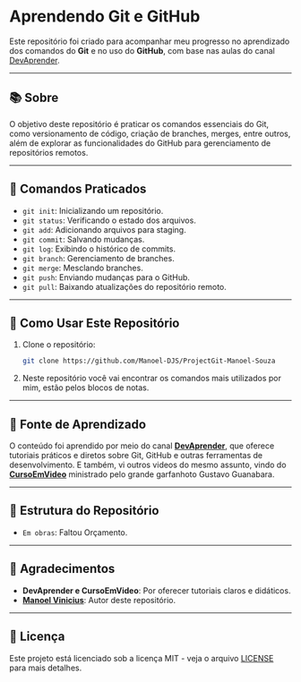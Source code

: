 # Aprendendo Git e GitHub
Este repositório foi criado para acompanhar meu progresso no aprendizado dos comandos do **Git** e no uso do **GitHub**, com base nas aulas do canal [DevAprender](https://www.youtube.com/@DevAprender).

---

## 📚 Sobre
O objetivo deste repositório é praticar os comandos essenciais do Git, como versionamento de código, criação de branches, merges, entre outros, além de explorar as funcionalidades do GitHub para gerenciamento de repositórios remotos.

---

## 🔧 Comandos Praticados
- `git init`: Inicializando um repositório.
- `git status`: Verificando o estado dos arquivos.
- `git add`: Adicionando arquivos para staging.
- `git commit`: Salvando mudanças.
- `git log`: Exibindo o histórico de commits.
- `git branch`: Gerenciamento de branches.
- `git merge`: Mesclando branches.
- `git push`: Enviando mudanças para o GitHub.
- `git pull`: Baixando atualizações do repositório remoto.

---

## 🚀 Como Usar Este Repositório
1. Clone o repositório:
    ```bash
    git clone https://github.com/Manoel-DJS/ProjectGit-Manoel-Souza
    ```
2. Neste repositório você vai encontrar os comandos mais utilizados por mim, estão pelos blocos de notas.

---

## 🎥 Fonte de Aprendizado
O conteúdo foi aprendido por meio do canal **[DevAprender](https://www.youtube.com/@DevAprender)**, que oferece tutoriais práticos e diretos sobre Git, GitHub e outras ferramentas de desenvolvimento.
E também, vi outros videos do mesmo assunto, vindo do **[CursoEmVideo](https://www.youtube.com/c/CursoemV%C3%ADdeo)** ministrado pelo grande garfanhoto Gustavo Guanabara.


---

## 📂 Estrutura do Repositório
- `Em obras`: Faltou Orçamento.

---

## 🤝 Agradecimentos
- **DevAprender e CursoEmVideo**: Por oferecer tutoriais claros e didáticos.
- **[Manoel Vinicius](https://github.com/Manoel-DJS)**: Autor deste repositório.

---

## 📝 Licença
Este projeto está licenciado sob a licença MIT - veja o arquivo [LICENSE](LICENSE) para mais detalhes.
